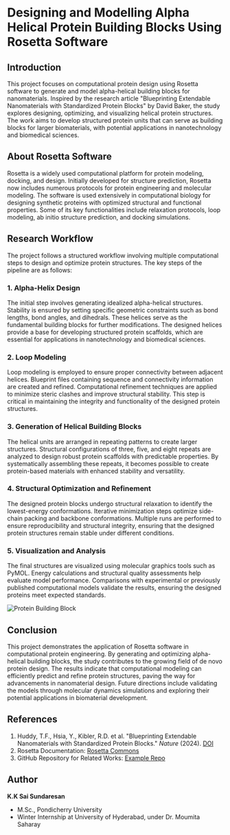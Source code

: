 # Designing and Modelling Alpha Helical Protein Building Blocks Using Rosetta Software

## Introduction
This project focuses on computational protein design using Rosetta software to generate and model alpha-helical building blocks for nanomaterials. Inspired by the research article "Blueprinting Extendable Nanomaterials with Standardized Protein Blocks" by David Baker, the study explores designing, optimizing, and visualizing helical protein structures. The work aims to develop structured protein units that can serve as building blocks for larger biomaterials, with potential applications in nanotechnology and biomedical sciences.

## About Rosetta Software
Rosetta is a widely used computational platform for protein modeling, docking, and design. Initially developed for structure prediction, Rosetta now includes numerous protocols for protein engineering and molecular modeling. The software is used extensively in computational biology for designing synthetic proteins with optimized structural and functional properties. Some of its key functionalities include relaxation protocols, loop modeling, ab initio structure prediction, and docking simulations.

## Research Workflow
The project follows a structured workflow involving multiple computational steps to design and optimize protein structures. The key steps of the pipeline are as follows:

### 1. Alpha-Helix Design
The initial step involves generating idealized alpha-helical structures. Stability is ensured by setting specific geometric constraints such as bond lengths, bond angles, and dihedrals. These helices serve as the fundamental building blocks for further modifications. The designed helices provide a base for developing structured protein scaffolds, which are essential for applications in nanotechnology and biomedical sciences.

### 2. Loop Modeling
Loop modeling is employed to ensure proper connectivity between adjacent helices. Blueprint files containing sequence and connectivity information are created and refined. Computational refinement techniques are applied to minimize steric clashes and improve structural stability. This step is critical in maintaining the integrity and functionality of the designed protein structures.


### 3. Generation of Helical Building Blocks
The helical units are arranged in repeating patterns to create larger structures. Structural configurations of three, five, and eight repeats are analyzed to design robust protein scaffolds with predictable properties. By systematically assembling these repeats, it becomes possible to create protein-based materials with enhanced stability and versatility.


### 4. Structural Optimization and Refinement
The designed protein blocks undergo structural relaxation to identify the lowest-energy conformations. Iterative minimization steps optimize side-chain packing and backbone conformations. Multiple runs are performed to ensure reproducibility and structural integrity, ensuring that the designed protein structures remain stable under different conditions.


### 5. Visualization and Analysis
The final structures are visualized using molecular graphics tools such as PyMOL. Energy calculations and structural quality assessments help evaluate model performance. Comparisons with experimental or previously published computational models validate the results, ensuring the designed proteins meet expected standards.

![Protein Building Block](https://github.com/user-attachments/assets/3b992630-f92c-4fb3-833f-f5a70917eed8)

## Conclusion
This project demonstrates the application of Rosetta software in computational protein engineering. By generating and optimizing alpha-helical building blocks, the study contributes to the growing field of de novo protein design. The results indicate that computational modeling can efficiently predict and refine protein structures, paving the way for advancements in nanomaterial design. Future directions include validating the models through molecular dynamics simulations and exploring their potential applications in biomaterial development.

## References
1. Huddy, T.F., Hsia, Y., Kibler, R.D. et al. "Blueprinting Extendable Nanomaterials with Standardized Protein Blocks." *Nature* (2024). [DOI](https://doi.org/10.1038/s41586-024-07188-4)
2. Rosetta Documentation: [Rosetta Commons](https://rosettacommons.org/software/documentation/)
3. GitHub Repository for Related Works: [Example Repo](https://github.com/tfhuddy/2023-manuscript-materials)

## Author
**K.K Sai Sundaresan**
- M.Sc., Pondicherry University
- Winter Internship at University of Hyderabad, under Dr. Moumita Saharay



